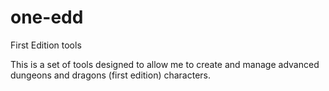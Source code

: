 # one-edd
First Edition tools

This is a set of tools designed to allow me to create and manage advanced dungeons and dragons (first edition) characters.

